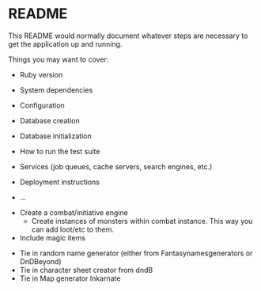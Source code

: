 # README

This README would normally document whatever steps are necessary to get the
application up and running.

Things you may want to cover:

* Ruby version

* System dependencies

* Configuration

* Database creation

* Database initialization

* How to run the test suite

* Services (job queues, cache servers, search engines, etc.)

* Deployment instructions

* ...


<!-- To Do -->
- Create a combat/initiative engine
  - Create instances of monsters within combat instance. This way you can add loot/etc to them.
- Include magic items

<!-- Ideas -->
- Tie in random name generator (either from Fantasynamesgenerators or DnDBeyond)
- Tie in character sheet creator from dndB
- Tie in Map generator Inkarnate
